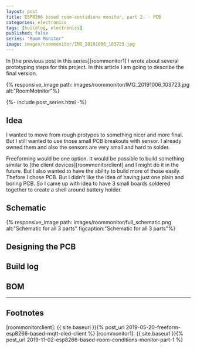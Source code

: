 ```yaml
---
layout: post
title: ESP8266 based room-contidions monitor, part 2. - PCB
categories: electronics
tags: [buildlog, electronics]
published: false
series: "Room Monitor"
image: images/roommonitor/IMG_20191006_103723.jpg
---
```


In [the previous post in this series][roommonitor1] I wrote about several prototyping steps for this project. In this article I am going to describe the final version.

{% responsive_image path: images/roommonitor/IMG_20191006_103723.jpg alt:"RoomMotnitor"%}

<!--more-->

{%- include post_series.html -%}

## Idea

I wanted to move from rough protypes to something nicer and more final. But I still wanted to use those small PCB breakouts with sensor. I already owned them and also the sensors are very small and hard to solder. 

Freeforming would be one option. It would be possible to build something similar to [the client devices][roommonitorclient] and I might do it in the future. But I also wanted to have the ability to build more of those easily. Thefore I chose PCB. But I didn't like the idea of having just one plain and boring PCB. So I came up with idea to have 3 small boards soldered together to create a shell around battery holder. 

## Schematic

{% responsive_image path: images/roommonitor/full_schematic.png alt:"Schematic for all 3 parts"  figcaption:"Schematic for all 3 parts"%}

## Designing the PCB



## Build log

## BOM


----
## Footnotes

<!-- Links  -->
[roommonitorclient]: {{ site.baseurl }}{% post_url 2019-05-20-freeform-esp8266-based-mqtt-oled-client %}
[roommonitor1]: {{ site.baseurl }}{% post_url 2019-11-02-esp8266-based-room-conditions-monitor-part-1 %}
